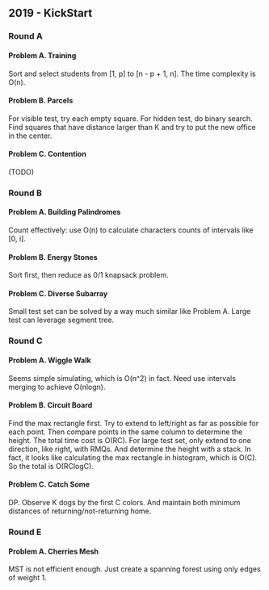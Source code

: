 ## 2019 - KickStart

### Round A

#### Problem A. Training

Sort and select students from [1, p] to [n - p + 1, n]. The time complexity is O(n).

#### Problem B. Parcels

For visible test, try each empty square.
For hidden test, do binary search. Find squares that have distance larger than K and try to put the new office in the center.

#### Problem C. Contention

(TODO)

### Round B

#### Problem A. Building Palindromes

Count effectively: use O(n) to calculate characters counts of intervals like [0, i].

#### Problem B. Energy Stones

Sort first, then reduce as 0/1 knapsack problem.

#### Problem C. Diverse Subarray

Small test set can be solved by a way much similar like Problem A.
Large test can leverage segment tree.

### Round C

#### Problem A. Wiggle Walk

Seems simple simulating, which is O(n^2) in fact. Need use intervals merging to achieve O(nlogn).

#### Problem B. Circuit Board

Find the max rectangle first. Try to extend to left/right as far as possible for each point. Then compare points in the same column to determine the height. The total time cost is O(RC).
For large test set, only extend to one direction, like right, with RMQs. And determine the height with a stack. In fact, it looks like calculating the max rectangle in histogram, which is O(C). So the total is O(RClogC).

#### Problem C. Catch Some

DP. Observe K dogs by the first C colors. And maintain both minimum distances of returning/not-returning home.

### Round E

#### Problem A. Cherries Mesh

MST is not efficient enough. Just create a spanning forest using only edges of weight 1.
